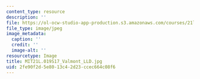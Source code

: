 ```yaml
---
content_type: resource
description: ''
file: https://ol-ocw-studio-app-production.s3.amazonaws.com/courses/21l-019-introduction-to-european-and-latin-american-fiction-great-books-on-the-page-and-on-the-screen-spring-2017/2fe90f2d5e8013c42d23ccec664c08f6_MIT21L.019S17_Valmont_LLD.jpg
file_type: image/jpeg
image_metadata:
  caption: ''
  credit: ''
  image-alt: ''
resourcetype: Image
title: MIT21L.019S17_Valmont_LLD.jpg
uid: 2fe90f2d-5e80-13c4-2d23-ccec664c08f6
---
```

